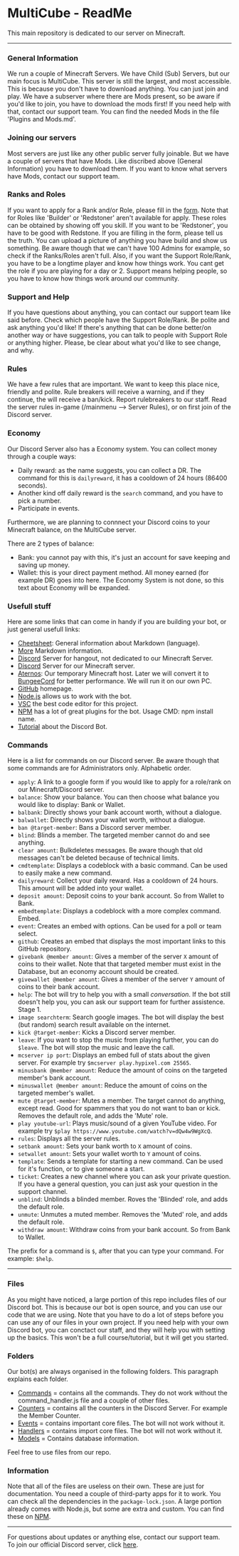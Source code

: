 # MultiCube - ReadMe
This main repository is dedicated to our server on Minecraft.<br/>

----------------------------------------

### General Information
We run a couple of Minecraft Servers. We have Child (Sub) Servers, but our main focus is MultiCube. This server is still the largest, and most accessible. This is because
you don't have to download anything. You can just join and play. We have a subserver where there are Mods present, so be aware if you'd like to join, you have to download
the mods first! If you need help with that, contact our support team. You can find the needed Mods in the file 'Plugins and Mods.md'.

### Joining our servers
Most servers are just like any other public server fully joinable. But we have a couple of servers that have Mods. Like discribed above (General Information) you have to download them. If you want to know what servers have Mods, contact our support team.

### Ranks and Roles
If you want to apply for a Rank and/or Role, please fill in the [form](https://forms.gle/pabpqPiWeBp9aZ2a8). Note that for Roles like 'Builder' or 'Redstoner' aren't available for apply. These roles can be obtained by showing off you skill. If you want to be 'Redstoner', you have to be good with Redstone. If you are filling in the form, please tell us the truth. You can upload a picture of anything you have build and show us something. Be aware though that we can't have 100 Admins for example, so check if the Ranks/Roles aren't full. Also, if you want the Support Role/Rank, you have to be a longtime player and know how things work. You cant get the role if you are playing for a day or 2. Support means helping people, so you have to know how things work around our community.

### Support and Help
If you have questions about anything, you can contact our support team like said before. Check which people have the Support Role/Rank. Be polite and ask anything you'd like! If there's anything that can be done better/on another way or have suggestions, you can talk to people with Support Role or anything higher. Please, be clear about what you'd like to see change, and why.

### Rules
We have a few rules that are important. We want to keep this place nice, friendly and polite. Rule breakers will receive a warning, and if they continue, the will receive a ban/kick. Report rulebreakers to our staff. Read the server rules in-game (/mainmenu --> Server Rules), or on first join of the Discord server.

### Economy
Our Discord Server also has a Economy system. You can collect money through a couple ways:
  - Daily reward: as the name suggests, you can collect a DR. The command for this is `dailyreward`, it has a cooldown of 24 hours (86400 seconds).
  - Another kind off daily reward is the `search` command, and you have to pick a number.
  - Participate in events.

Furthermore, we are planning to connnect your Discord coins to your Minecraft balance, on the MultiCube server.

There are 2 types of balance:
  - Bank: you cannot pay with this, it's just an account for save keeping and saving up money.
  - Wallet: this is your direct payment method. All money earned (for example DR) goes into here.
The Economy System is not done, so this text about Economy will be expanded.

### Usefull stuff
Here are some links that can come in handy if you are building your bot, or just general usefull links:
  - [Cheetsheet](https://github.com/adam-p/markdown-here/wiki/Markdown-Cheatsheet): General information about Markdown (language).
  - [More](https://gist.github.com/matthewzring/9f7bbfd102003963f9be7dbcf7d40e51) Markdown information.
  - [Discord](https://discord.gg/gBVFuBqENA) Server for hangout, not dedicated to our Minecraft Server.
  - [Discord](https://discord.gg/VSE75WkgFM) Server for our Minecraft server.
  - [Aternos](https://aternos.org/:en/): Our temporary Minecraft host. Later we will convert it to [BungeeCord](https://ci.md-5.net/job/BungeeCord/) for better performance. We will run it on our own PC.
  - [GitHub](https://github.com/) homepage.
  - [Node.js](https://nodejs.org/en/) allows us to work with the bot.
  - [VSC](https://code.visualstudio.com/) the best code editor for this project.
  - [NPM](https://www.npmjs.com/) has a lot of great plugins for the bot. Usage CMD: npm install name.
  - [Tutorial](https://youtube.com/playlist?list=PLbbLC0BLaGjpyzN1rg-gK4dUqbn8eJQq4) about the Discord Bot.

### Commands
Here is a list for commands on our Discord server. Be aware though that some commands are for Administrators only. Alphabetic order.

  - `apply`: A link to a google form if you would like to apply for a role/rank on our Minecraft/Discord server.
  - `balance`: Show your balance. You can then choose what balance you would like to display: Bank or Wallet.
  - `balbank`: Directly shows your bank account worth, without a dialogue.
  - `balwallet`: Directly shows your wallet worth, without a dialogue.
  - `ban @target-member`: Bans a Discord server member.
  - `blind`: Blinds a member. The targeted member cannot do and see anything.
  - `clear amount`: Bulkdeletes messages. Be aware though that old messages can't be deleted because of technical limits.
  - `cmdtemplate`: Displays a codeblock with a basic command. Can be used to easily make a new command.
  - `dailyreward`: Collect your daily reward. Has a cooldown of 24 hours. This amount will be added into your wallet.
  - `deposit amount`: Deposit coins to your bank account. So from Wallet to Bank.
  - `embedtemplate`: Displays a codeblock with a more complex command. Embed.
  - `event`: Creates an embed with options. Can be used for a poll or team select.
  - `github`: Creates an embed that displays the most important links to this GitHub repository.
  - `givebank @member amount`: Gives a member of the server `X` amount of coins to their wallet. Note that that targeted member must exist in the Database, but an economy account should be created. 
  - `givewallet @member amount`: Gives a member of the server `Y` amount of coins to their bank account.
  - `help`: The bot will try to help you with a small *conversation*. If the bot still doesn't help you, you can ask our support team for further assistence. Stage 1.
  - `image searchterm`: Search google images. The bot will display the best (but random) search result available on the internet.
  - `kick @target-member`: Kicks a Discord server member.
  - `leave`: If you want to stop the music from playing further, you can do `$leave`. The bot will stop the music and leave the call.
  - `mcserver ip port`: Displays an embed full of stats about the given server. For example try `$mcserver play.hypixel.com 25565`.
  - `minusbank @member amount`: Reduce the amount of coins on the targeted member's bank account. 
  - `minuswallet @member amount`: Reduce the amount of coins on the targeted member's wallet.
  - `mute @target-member`: Mutes a member. The target cannot do anything, except read. Good for spammers that you do not want to ban or kick. Removes the default role, and adds the 'Mute' role.
  - `play youtube-url`: Plays music/sound of a given YouTube video. For example try `$play https://www.youtube.com/watch?v=dQw4w9WgXcQ`.
  - `rules`: Displays all the server rules.
  - `setbank amount`: Sets your bank worth to `X` amount of coins.
  - `setwallet amount`: Sets your wallet worth to `Y` amount of coins.
  - `template`: Sends a template for starting a new command. Can be used for it's function, or to give someone a start.
  - `ticket`: Creates a new channel where you can ask your private question. If you have a general question, you can just ask your question in the support channel.
  - `unblind`: Unblinds a blinded member. Roves the 'Blinded' role, and adds the default role. 
  - `unmute`: Unmutes a muted member. Removes the 'Muted' role, and adds the default role.
  - `withdraw amount`: Withdraw coins from your bank account. So from Bank to Wallet.

The prefix for a command is `$`, after that you can type your command. For example: `$help`. 

----------------------------------------

### Files
As you might have noticed, a large portion of this repo includes files of our Discord bot. This is because our bot is open source, and you can use our code that we are using. Note that you have to do a lot of steps before you can use any of our files in your own project. If you need help with your own Discord bot, you can conctact our staff, and they will help you with setting up the basics. This won't be a full course/tutorial, but it will get you started.

### Folders
Our bot(s) are always organised in the following folders. This paragraph explains each folder. 
- [Commands](https://github.com/PuffinKwadraat/MultiCube-and-Child-Servers/tree/main/Discord%20Bot/Commands) = contains all the commands. They do not work without the command_handler.js file and a couple of other files.
- [Counters](https://github.com/PuffinKwadraat/MultiCube-and-Child-Servers/tree/main/Discord%20Bot/Counters) = contains all the counters in the Discord Server. For example the Member Counter.
- [Events](https://github.com/PuffinKwadraat/MultiCube-and-Child-Servers/tree/main/Discord%20Bot/Events) = contains important core files. The bot will not work without it. 
- [Handlers](https://github.com/PuffinKwadraat/MultiCube-and-Child-Servers/tree/main/Discord%20Bot/Handlers) = contains import core files. The bot will not work without it. 
- [Models]() = Contains database information. 

Feel free to use files from our repo. 

### Information
Note that all of the files are useless on their own. These are just for documentation. You need a couple of third-party apps for it to work. You can check all the dependencies in the `package-lock.json`. A large portion already comes with Node.js, but some are extra and custom. You can find these on [NPM](https://www.npmjs.com/).

----------------------------------------

For questions about updates or anything else, contact our support team.<br/>
To join our official Discord server, click [here](https://discord.gg/VSE75WkgFM).<br/>

